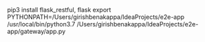 pip3 install flask_restful, flask
export PYTHONPATH=/Users/girishbenakappa/IdeaProjects/e2e-app
/usr/local/bin/python3.7 /Users/girishbenakappa/IdeaProjects/e2e-app/gateway/app.py